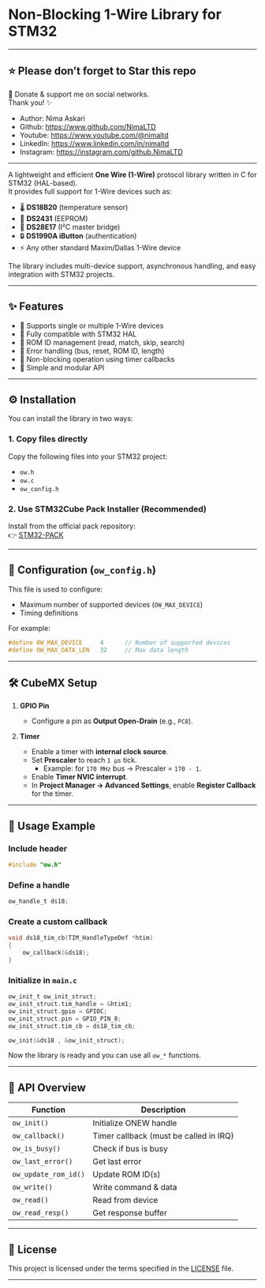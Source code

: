 # Non-Blocking 1-Wire Library for STM32  
---  

## ⭐ Please don’t forget to **Star** this repo  
💖 Donate & support me on social networks.  
Thank you! ✨

-  Author:     Nima Askari  
-  Github:     https://www.github.com/NimaLTD
-  Youtube:    https://www.youtube.com/@nimaltd  
-  LinkedIn:   https://www.linkedin.com/in/nimaltd  
-  Instagram:  https://instagram.com/github.NimaLTD  
---

A lightweight and efficient **One Wire (1-Wire)** protocol library written in C for STM32 (HAL-based).  
It provides full support for 1-Wire devices such as:  

- 🌡️ **DS18B20** (temperature sensor)  
- 🔋 **DS2431** (EEPROM)  
- 🔐 **DS28E17** (I²C master bridge)  
- 🔒 **DS1990A iButton** (authentication)  
- ⚡ Any other standard Maxim/Dallas 1-Wire device  

The library includes multi-device support, asynchronous handling, and easy integration with STM32 projects.  

---

## ✨ Features

- 🔹 Supports single or multiple 1-Wire devices  
- 🔹 Fully compatible with STM32 HAL
- 🔹 ROM ID management (read, match, skip, search)  
- 🔹 Error handling (bus, reset, ROM ID, length)  
- 🔹 Non-blocking operation using timer callbacks  
- 🔹 Simple and modular API  

---

## ⚙️ Installation

You can install the library in two ways:

### 1. Copy files directly  
Copy the following files into your STM32 project:  
- `ow.h`  
- `ow.c`  
- `ow_config.h`  

### 2. Use STM32Cube Pack Installer (Recommended)  
Install from the official pack repository:  
👉 [STM32-PACK](https://github.com/nimaltd/STM32-PACK)  

---

## 🔧 Configuration (`ow_config.h`)

This file is used to configure:  
- Maximum number of supported devices (`OW_MAX_DEVICE`)  
- Timing definitions  

For example:  

```c
#define OW_MAX_DEVICE     4      // Number of supported devices
#define OW_MAX_DATA_LEN   32     // Max data length
```

---

## 🛠 CubeMX Setup

1. **GPIO Pin**  
   - Configure a pin as **Output Open-Drain** (e.g., `PC8`).  

2. **Timer**  
   - Enable a timer with **internal clock source**.  
   - Set **Prescaler** to reach `1 µs` tick.  
     - Example: for `170 MHz` bus → Prescaler = `170 - 1`.  
   - Enable **Timer NVIC interrupt**.  
   - In **Project Manager → Advanced Settings**, enable **Register Callback** for the timer.  

---

## 🚀 Usage Example

### Include header
```c
#include "ow.h"
```

### Define a handle
```c
ow_handle_t ds18;
```

### Create a custom callback
```c
void ds18_tim_cb(TIM_HandleTypeDef *htim)
{
    ow_callback(&ds18);
}
```

### Initialize in `main.c`
```c
ow_init_t ow_init_struct;
ow_init_struct.tim_handle = &htim1;
ow_init_struct.gpio = GPIOC;
ow_init_struct.pin = GPIO_PIN_8;
ow_init_struct.tim_cb = ds18_tim_cb;

ow_init(&ds18 , &ow_init_struct);
```

Now the library is ready and you can use all `ow_*` functions.  

---

## 🧰 API Overview

| Function | Description |
|----------|-------------|
| `ow_init()` | Initialize ONEW handle |
| `ow_callback()` | Timer callback (must be called in IRQ) |
| `ow_is_busy()` | Check if bus is busy |
| `ow_last_error()` | Get last error |
| `ow_update_rom_id()` | Update ROM ID(s) |
| `ow_write()` | Write command & data |
| `ow_read()` | Read from device |
| `ow_read_resp()` | Get response buffer |

---

## 📜 License

This project is licensed under the terms specified in the [LICENSE](./LICENSE.TXT) file.  

---
